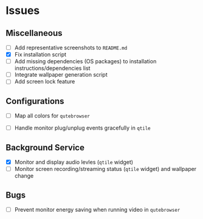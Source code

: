 # Issues

## Miscellaneous

- [ ] Add representative screenshots to `README.md`
- [x] Fix installation script
- [ ] Add missing dependencies (OS packages) to installation instructions/dependencies list
- [ ] Integrate wallpaper generation script
- [ ] Add screen lock feature

## Configurations

- [ ] Map all colors for `qutebrowser`
- [ ] Handle monitor plug/unplug events gracefully in `qtile`


## Background Service

- [x] Monitor and display audio levles (`qtile` widget)
- [ ] Monitor screen recording/streaming status (`qtile` widget) and wallpaper change

## Bugs

- [ ] Prevent monitor energy saving when running video in `qutebrowser`
